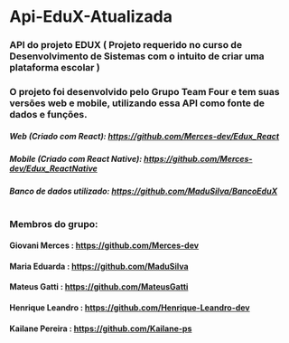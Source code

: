# Api-EduX-Atualizada
### API do projeto EDUX ( Projeto requerido no curso de Desenvolvimento de Sistemas com o intuito de criar uma plataforma escolar )
### O projeto foi desenvolvido pelo Grupo Team Four e tem suas versões web e mobile, utilizando essa API como fonte de dados e funções.
##### Web (Criado com React): https://github.com/Merces-dev/Edux_React
##### Mobile (Criado com React Native): https://github.com/Merces-dev/Edux_ReactNative
##### Banco de dados utilizado: https://github.com/MaduSilva/BancoEduX
#
### Membros do grupo: 
#### Giovani Merces : https://github.com/Merces-dev
#### Maria Eduarda : https://github.com/MaduSilva
#### Mateus Gatti : https://github.com/MateusGatti
#### Henrique Leandro : https://github.com/Henrique-Leandro-dev
#### Kailane Pereira : https://github.com/Kailane-ps
